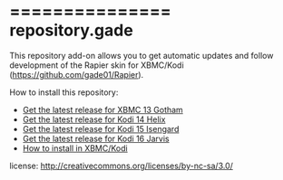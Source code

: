 ===============
repository.gade
===============

This repository add-on allows you to get automatic updates and follow development of the Rapier skin for XBMC/Kodi (https://github.com/gade01/Rapier).

How to install this repository:

- [Get the latest release for XBMC 13 Gotham](https://github.com/gade01/repository.gade/raw/master/gotham/repository.gade/repository.gade-1.1.4.zip)
- [Get the latest release for Kodi 14 Helix](https://github.com/gade01/repository.gade/raw/master/helix/repository.gade/repository.gade-1.1.4.zip)
- [Get the latest release for Kodi 15 Isengard](https://github.com/gade01/repository.gade/raw/master/isengard/repository.gade/repository.gade-1.1.4.zip)
- [Get the latest release for Kodi 16 Jarvis](https://github.com/gade01/repository.gade/raw/master/jarvis/repository.gade/repository.gade-1.1.4.zip)
- [How to install in XBMC/Kodi](http://kodi.wiki/index.php?title=HOW-TO:Install_an_Add-on_from_a_zip_file)

license: http://creativecommons.org/licenses/by-nc-sa/3.0/